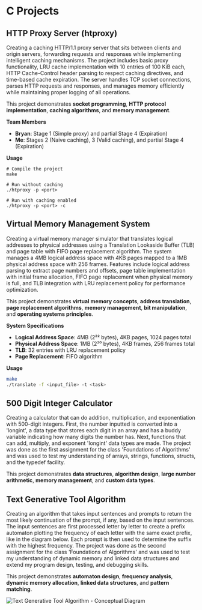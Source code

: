 
# C Projects
## HTTP Proxy Server (htproxy)
Creating a caching HTTP/1.1 proxy server that sits between clients and origin servers, forwarding requests and responses while implementing intelligent caching mechanisms. The project includes basic proxy functionality, LRU cache implementation with 10 entries of 100 KiB each, HTTP Cache-Control header parsing to respect caching directives, and time-based cache expiration. The server handles TCP socket connections, parses HTTP requests and responses, and manages memory efficiently while maintaining proper logging of all operations.

This project demonstrates **socket programming**, **HTTP protocol implementation**, **caching algorithms**, and **memory management**.

**Team Members**
* **Bryan**: Stage 1 (Simple proxy) and partial Stage 4 (Expiration)
* **Me**: Stages 2 (Naive caching), 3 (Valid caching), and partial Stage 4 (Expiration)

**Usage**
```
# Compile the project
make

# Run without caching
./htproxy -p <port>

# Run with caching enabled
./htproxy -p <port> -c
```

## Virtual Memory Management System
Creating a virtual memory manager simulator that translates logical addresses to physical addresses using a Translation Lookaside Buffer (TLB) and page table with FIFO page replacement algorithm. The system manages a 4MB logical address space with 4KB pages mapped to a 1MB physical address space with 256 frames. Features include logical address parsing to extract page numbers and offsets, page table implementation with initial frame allocation, FIFO page replacement when physical memory is full, and TLB integration with LRU replacement policy for performance optimization. 

This project demonstrates **virtual memory concepts**, **address translation**, **page replacement algorithms**, **memory management**, **bit manipulation**, and **operating systems principles**.

**System Specifications**
- **Logical Address Space**: 4MB (2²² bytes), 4KB pages, 1024 pages total
- **Physical Address Space**: 1MB (2²⁰ bytes), 4KB frames, 256 frames total  
- **TLB**: 32 entries with LRU replacement policy
- **Page Replacement**: FIFO algorithm

**Usage**
```bash
make
./translate -f <input_file> -t <task>
```

## 500 Digit Integer Calculator
Creating a calculator that can do addition, multiplication, and exponentiation with 500-digit integers. First, the number inputted is converted into a 'longint', a data type that stores each digit in an array and has a buddy variable indicating how many digits the number has. Next, functions that can add, multiply, and exponent 'longint' data types are made. The project was done as the first assignment for the class 'Foundations of Algorithms' and was used to test my understanding of arrays, strings, functions, structs, and the typedef facility.

This project demonstrates **data structures**, **algorithm design**, **large number arithmetic**, **memory management**, and **custom data types**.

## Text Generative Tool Algorithm 
Creating an algorithm that takes input sentences and prompts to return the most likely continuation of the prompt, if any, based on the input sentences. The input sentences are first processed letter by letter to create a prefix automaton plotting the frequency of each letter with the same exact prefix, like in the diagram below. Each prompt is then used to determine the suffix with the highest frequency. The project was done as the second assignment for the class 'Foundations of Algorithms' and was used to test my understanding of dynamic memory and linked data structures and extend my program design, testing, and debugging skills.

This project demonstrates **automaton design**, **frequency analysis**, **dynamic memory allocation**, **linked data structures**, and **pattern matching**.

![Text Generative Tool Algorithm - Conceptual Diagram](https://github.com/cactus273/Portfolio/assets/86728731/acecb398-6f27-49dd-8796-450a62f1cda2)
